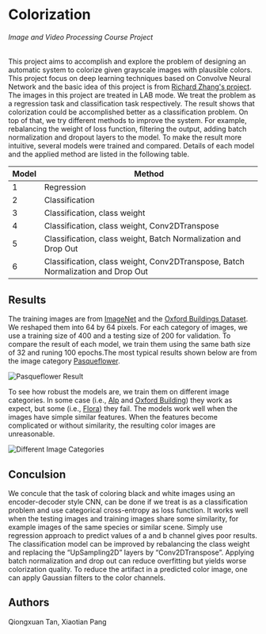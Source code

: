 # Colorization
###### Image and Video Processing Course Project

This project aims to accomplish and explore the problem of designing an automatic system to colorize given grayscale images with plausible colors. This project focus on deep learning techniques based on Convolve Neural Network and the basic idea of this project is from [Richard Zhang's project](http://richzhang.github.io/colorization/). The images in this project are treated in LAB mode. We treat the problem as a regression task and classification task respectively. The result shows that colorization could be accomplished better as a classification problem. On top of that, we try different methods to improve the system. For example, rebalancing the weight of loss function, filtering the output, adding batch normalization and dropout layers to the model. To make the result more intuitive, several models were trained and compared. Details of each model and the applied method are listed in the following table.

|Model|Method|
|--|--|
|1|Regression|
|2|Classification|
|3|Classification, class weight|
|4|Classification, class weight, Conv2DTranspose|
|5|Classification, class weight, Batch Normalization and Drop Out|
|6|Classification, class weight, Conv2DTranspose, Batch Normalization and Drop Out|

## Results
The training images are from [ImageNet](http://image-net.org/) and the [Oxford Buildings Dataset](http://www.robots.ox.ac.uk/~vgg/data/oxbuildings/). We reshaped them into 64 by 64 pixels. For each category of images, we use a training size of 400 and a testing size of 200 for validation. To compare the result of each model, we train them using the same bath size of 32 and runing 100 epochs.The most typical results shown below are from the image category [Pasqueflower](https://github.com/tqiongxuan/Colorization/tree/master/pasqueflower). 

![Pasqueflower Result](https://github.com/tqiongxuan/Colorization/blob/master/Pasqueflower.png)


To see how robust the models are, we train them on different image categories. In some case (i.e., [Alp](https://github.com/tqiongxuan/Colorization/tree/master/alp) and [Oxford Building](https://github.com/tqiongxuan/Colorization/tree/master/oxford)) they work as expect, but some (i.e., [Flora](https://github.com/tqiongxuan/Colorization/tree/master/flower)) they fail. The models work well when the images have simple similar features. When the features become complicated or without similarity, the resulting color images are unreasonable.

![Different Image Categories](https://github.com/tqiongxuan/Colorization/blob/master/alp_oxfoed_flower.png)

## Conculsion
We concule that the task of coloring black and white images using an encoder-decoder style CNN, can be done if we treat is as a classification problem and use categorical cross-entropy as loss function. It works well when the testing images and training images share some similarity, for example images of the same species or similar scene. Simply use regression approach to predict values of a and b channel gives poor results. The classification model can be improved by rebalancing the class weight and replacing the “UpSampling2D” layers by “Conv2DTranspose”. Applying batch normalization and drop out can reduce overfitting but yields worse colorization quality. To reduce the artifact in a predicted color image, one can apply Gaussian filters to the color channels.

## Authors
Qiongxuan Tan, 
Xiaotian Pang
